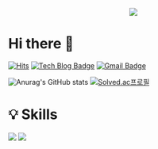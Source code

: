 <p align='center'>
  <img src="https://capsule-render.vercel.app/api?type=waving&color=2692ee&height=150&section=header&text=AnGyungjun%20:)&%20render&fontSize=90&animation=twinkling"/>
</p>

# Hi there 👋
[![Hits](https://hits.seeyoufarm.com/api/count/incr/badge.svg?url=https%3A%2F%2Fgithub.com%2Fblue4683&count_bg=%2373B2F5&title_bg=%230B7FC6&icon=&icon_color=%23E7E7E7&title=hits&edge_flat=false)](https://hits.seeyoufarm.com)
[![Tech Blog Badge](http://img.shields.io/badge/-Blog-black?style=flat-square&logo=github&link=https://github.com/blue4683/)](https://github.com/blue4683/)
[![Gmail Badge](https://img.shields.io/badge/an4683@gmail.com-d14836?style=flat-square&logo=Gmail&logoColor=white&link=mailto:an4683@gmail.com)](mailto:an4683@gmail.com)

![Anurag's GitHub stats](https://github-readme-stats.vercel.app/api?username=blue4683&show_icons=true&theme=react)
 [![Solved.ac프로필](http://mazassumnida.wtf/api/v2/generate_badge?boj=blue4683)](https://solved.ac/blue4683)

# 💡 Skills
<p>
  <img src="https://img.shields.io/badge/Python-3776AB?style=for-the-badge&logo=Python&logoColor=white">
  <img src="https://img.shields.io/badge/TensorFlow-FF6F00?style=for-the-badge&logo=TensorFlow&logoColor=white">
</p>
